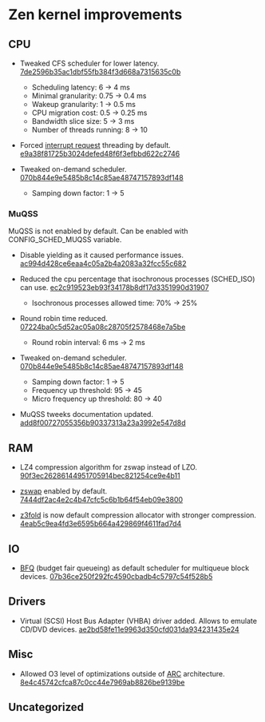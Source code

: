 # Zen kernel improvements

## CPU

- Tweaked CFS scheduler for lower latency. [7de2596b35ac1dbf55fb384f3d668a7315635c0b](https://github.com/zen-kernel/zen-kernel/commit/7de2596b35ac1dbf55fb384f3d668a7315635c0b)
  - Scheduling latency:   6    ->   4    ms
  - Minimal granularity:   0.75 ->   0.4  ms
  - Wakeup granularity:   1    ->   0.5  ms
  - CPU migration cost:   0.5  ->   0.25 ms
  - Bandwidth slice size:   5    ->   3    ms
  - Number of threads running:   8    ->   10
  
- Forced [interrupt request](https://en.wikipedia.org/wiki/Interrupt_request_(PC_architecture)) threading by default. [e9a38f81725b3024defed48f6f3efbbd622c2746](https://github.com/zen-kernel/zen-kernel/commit/e9a38f81725b3024defed48f6f3efbbd622c2746)

- Tweaked on-demand scheduler. [070b844e9e5485b8c14c85ae48747157893df148](https://github.com/zen-kernel/zen-kernel/commit/070b844e9e5485b8c14c85ae48747157893df148)
  - Samping down factor: 1 -> 5

### MuQSS
MuQSS is not enabled by default. Can be enabled with CONFIG_SCHED_MUQSS variable.

- Disable yielding as it caused performance issues. [ac994d428ce6eaa4c05a2b4a2083a32fcc55c682](https://github.com/zen-kernel/zen-kernel/commit/ac994d428ce6eaa4c05a2b4a2083a32fcc55c682)
- Reduced the cpu percentage that isochronous processes (SCHED_ISO) can use. [ec2c919523eb93f34178b8df17d3351990d31907](https://github.com/zen-kernel/zen-kernel/commit/ec2c919523eb93f34178b8df17d3351990d31907)
  - Isochronous processes allowed time: 70% -> 25%
- Round robin time reduced. [07224ba0c5d52ac05a08c28705f2578468e7a5be](https://github.com/zen-kernel/zen-kernel/commit/07224ba0c5d52ac05a08c28705f2578468e7a5be)
  - Round robin interval: 6 ms -> 2 ms

- Tweaked on-demand scheduler. [070b844e9e5485b8c14c85ae48747157893df148](https://github.com/zen-kernel/zen-kernel/commit/070b844e9e5485b8c14c85ae48747157893df148)
  - Samping down factor: 1 -> 5
  - Frequency up threshold: 95 -> 45
  - Micro frequency up threshold: 80 -> 40
  
- MuQSS tweeks documentation updated. [add8f00727055356b90337313a23a3992e547d8d](https://github.com/zen-kernel/zen-kernel/commit/add8f00727055356b90337313a23a3992e547d8d)

## RAM

- LZ4 compression algorithm for zswap instead of LZO. [90f3ec26286144951705914bec821254ce9e4b11](https://github.com/zen-kernel/zen-kernel/commit/90f3ec26286144951705914bec821254ce9e4b11) 

- [zswap](https://wiki.archlinux.org/index.php/Zswap) enabled by default. [7444df2ac4e2c4b47cfc5c6b1b64f54eb09e3800](https://github.com/zen-kernel/zen-kernel/commit/7444df2ac4e2c4b47cfc5c6b1b64f54eb09e3800)

- [z3fold](https://www.kernel.org/doc/html/latest/vm/z3fold.html) is now default compression allocator with stronger compression. [4eab5c9ea4fd3e6595b664a429869f4611fad7d4](https://github.com/zen-kernel/zen-kernel/commit/4eab5c9ea4fd3e6595b664a429869f4611fad7d4)

## IO

- [BFQ](https://www.kernel.org/doc/html/latest/block/bfq-iosched.html) (budget fair queueing) as default scheduler for multiqueue block devices. [07b36ce250f292fc4590cbadb4c5797c54f528b5](https://github.com/zen-kernel/zen-kernel/commit/07b36ce250f292fc4590cbadb4c5797c54f528b5)

## Drivers

- Virtual (SCSI) Host Bus Adapter (VHBA) driver added. Allows to emulate CD/DVD devices. [ae2bd58fe11e9963d350cfd031da934231435e24](https://github.com/zen-kernel/zen-kernel/commit/ae2bd58fe11e9963d350cfd031da934231435e24)

## Misc

- Allowed O3 level of optimizations outside of [ARC](https://en.wikipedia.org/wiki/ARC_(processor)) architecture. [8e4c45742cfca87c0cc44e7969ab8826be9139be](https://github.com/zen-kernel/zen-kernel/commit/8e4c45742cfca87c0cc44e7969ab8826be9139be)

## Uncategorized


